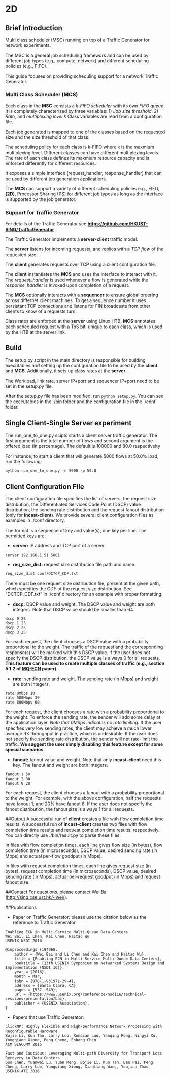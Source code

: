 # 2D
## Brief Introduction
Multi class scheduler (MSC) running on top of a Traffic Generator for network experiments.

The MSC is a general job scheduling framework and can be used by different job types (e.g., compute, network) and different scheduling policies (e.g., FIFO).

This guide focuses on providing scheduling support for a network Traffic Generator.

### Multi Class Scheduler (MCS)
Each class in the **MSC** consists a *k-FIFO scheduler* with its own *FIFO queue*.
It is completely characterized by three variables: 1) *Job size threshold*, 2) *Rate*, and *multiplexing level k*
Class variables are read from a configuration file.

Each job generated is mapped to one of the classes
based on the requested size and the size threshold of that class.

The scheduling policy for each class is k-FIFO where k is the maxmium multiplexing level. Different classes can have different multiplexing levels. The rate of each class defines its maxmium resource capacity and is enforced differently for different resources.

It exposes a simple interface (request_handler, response_handler) that can be used by different job generation applications. 

The **MCS** can support a variety of different scheduling policies e.g., FIFO, **([2D](https://dl.acm.org/citation.cfm?id=3281429))**, Processor Sharing (PS) for different job types as long as the interface is supported by the job generator.


### Support for Traffic Generator
For details of the Traffic Generator see **https://github.com/HKUST-SING/TrafficGenerator**

The Traffic Generator implements a **server-client** traffic model.

The **server** listens for incoming requests, and replies with a *TCP flow* of the requested size.

The **client** generates requests over TCP using a client configuration file.

The **client** instantiates the **MCS** and uses the interface to interact with it. The *request_handler* is used whenever a flow is generated while the *response_handler* is invoked upon completion of a request.

The **MCS** optionally interacts with a **sequencer** to ensure global ordering across differnet client machines. To get a sequence number it uses persistant TCP connections and listens for FIN broadcasts from other clients to know of a requests turn. 

Class rates are enforced at the **server** using Linux HTB.
**MCS** annotates each scheduled request with a ToS bit, unique to each class, which is used by the HTB at the server link.


## Build
The setup.py script in the main directory is responsible for building executables and setting up the configuration file to be used by the **client** and **MCS**. Additionally, it sets up class rates at the **server**.

The Workload, link rate, server IP+port and sequencer IP+port need to be set in the setup.py file.

After the setup.py file has been modified, run ```python setup.py```.
You can see the executables in the ./bin folder and the configuration file in the ./conf folder. 


## Single Client-Single Server experiment

The run_one_to_one.py scipts starts a client server traffic generator.
The first argument is the total number of flows and second argument is the offered load (in percentage).
The default is 100000 and 80.0 respectivelty

For instance, to start a client that will generate 5000 flows at 50.0% load, run the following:

```
python run_one_to_one.py -n 5000 -p 50.0
```

## Client Configuration File
The client configuration file specifies the list of servers, the request size distribution, the Differentiated Services Code Point (DSCP) value distribution, the sending rate distribution and the request fanout distribution (only for **incast-client**). We provide several client configuration files as examples in ./conf directory.  

The format is a sequence of key and value(s), one key per line. The permitted keys are:

* **server:** IP address and TCP port of a server.
```
server 192.168.1.51 5001
```

* **req_size_dist:** request size distribution file path and name.
```
req_size_dist conf/DCTCP_CDF.txt
```
There must be one request size distribution file, present at the given path, 
which specifies the CDF of the request size distribution. See "DCTCP_CDF.txt" in ./conf directory 
for an example with proper formatting.

* **dscp:** DSCP value and weight. The DSCP value and weight are both integers. Note that DSCP value should be smaller than 64.
```
dscp 0 25
dscp 1 25
dscp 2 25
dscp 3 25
```
For each request, the client chooses a DSCP value with a probability proportional to the weight. The traffic of the request and the corresponding response(s) will be marked with this DSCP value. If the user does not specify the DSCP distribution, the DSCP value is always 0 for all requests. **This feature can be used to create multiple classes of traffic (e.g., section 5.1.2 of [MQ-ECN](https://www.usenix.org/system/files/conference/nsdi16/nsdi16-paper-bai.pdf) paper).**  

* **rate:** sending rate and weight. The sending rate (in Mbps) and weight are both integers.
```
rate 0Mbps 10
rate 500Mbps 30
rate 800Mbps 60
```
For each request, the client chooses a rate with a probability proportional to the weight. To enforce the sending rate, the sender will add some delay at the application layer. *Note that 0Mbps indicates no rate limiting.* If the user specifies very low sending rates, the client may achieve a much lower average RX throughput in practice, which is undesirable. If the user does not specify the sending rate distribution, the sender will not rate-limit the traffic. **We suggest the user simply disabling this feature except for some special scenarios.**   

* **fanout:** fanout value and weight. Note that only **incast-client** need this key. The fanout and weight are both 
integers.
```
fanout 1 50
fanout 2 30
fanout 8 20
```
For each request, the client chooses a fanout with a probability proportional to the weight. For example, with the above configuration, half the requests have fanout 1, and 20% have fanout 8. If the user does not specify the fanout distribution, the fanout size is always 1 for all requests.

##Output
A successful run of **client** creates a file with flow completion time results. A successful run of **incast-client** creates two files with flow completion time results and request completion time results, respectively. You can directly use ./bin/result.py to parse these files. 

In files with flow completion times, each line gives flow size (in bytes), flow completion time (in microseconds), DSCP value, desired sending rate (in Mbps) and actual per-flow goodput (in Mbps). 

In files with request completion times, each line gives request size (in bytes), request completion time (in microseconds), DSCP value, desired sending rate (in Mbps), actual per-request goodput (in Mbps) and request fanout size.

##Contact
For questions, please contact Wei Bai (http://sing.cse.ust.hk/~wei/).

##Publications
- Paper on Traffic Generator: please use the citation below as the reference to Traffic Generator
```
Enabling ECN in Multi-Service Multi-Queue Data Centers
Wei Bai, Li Chen, Kai Chen, Haitao Wu
USENIX NSDI 2016

@inproceedings {194968,
    author = {Wei Bai and Li Chen and Kai Chen and Haitao Wu},
    title = {Enabling ECN in Multi-Service Multi-Queue Data Centers},
    booktitle = {13th USENIX Symposium on Networked Systems Design and Implementation (NSDI 16)},
    year = {2016},
    month = Mar,
    isbn = {978-1-931971-29-4},
    address = {Santa Clara, CA},
    pages = {537--549},
    url = {https://www.usenix.org/conference/nsdi16/technical-sessions/presentation/bai},
    publisher = {USENIX Association},
}
```

- Papers that use Traffic Generator:
```
ClickNP: Highly Flexible and High-performance Network Processing with Reconfigurable Hardware
Bojie Li, Kun Tan, Larry Luo, Renqian Luo, Yanqing Peng, Ningyi Xu, Yongqiang Xiong, Peng Cheng, Enhong Chen
ACM SIGCOMM 2016

Fast and Cautious: Leveraging Multi-path Diversity for Transport Loss Recovery in Data Centers
Guo Chen, Yuanwei Lu, Yuan Meng, Bojie Li, Kun Tan, Dan Pei, Peng Cheng, Larry Luo, Yongqiang Xiong, Xiaoliang Wang, Youjian Zhao
USENIX ATC 2016
```






